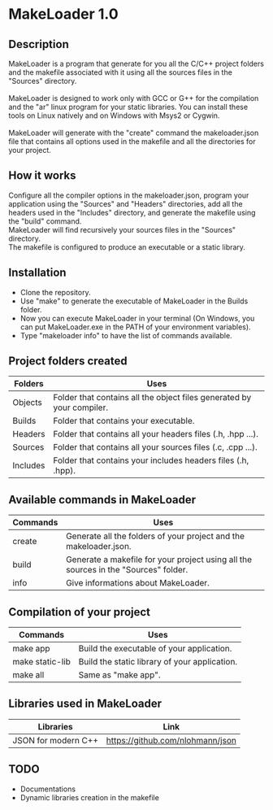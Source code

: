 # MakeLoader 1.0

## Description
MakeLoader is a program that generate for you all the C/C++ project folders and the makefile associated with it using
all the sources files in the "Sources" directory.
<br/><br/>
MakeLoader is designed to work only with GCC or G++ for the compilation and the "ar" linux program for your static libraries.
You can install these tools on Linux natively and on Windows with Msys2 or Cygwin.
<br/><br/>
MakeLoader will generate with the "create" command the makeloader.json file that contains all options used in the makefile
and all the directories for your project.

## How it works
Configure all the compiler options in the makeloader.json,
program your application using the "Sources" and "Headers" directories, add all the headers used in the "Includes" directory, and generate
the makefile using the "build" command.
<br/>
MakeLoader will find recursively your sources files in the "Sources" directory.
<br/>
The makefile is configured to produce an executable or a static library.

## Installation
- Clone the repository.
- Use "make" to generate the executable of MakeLoader in the Builds folder.
- Now you can execute MakeLoader in your terminal (On Windows, you can put MakeLoader.exe in the PATH of your environment variables).
- Type "makeloader info" to have the list of commands available.

## Project folders created
Folders | Uses
------------ | -------------
Objects | Folder that contains all the object files generated by your compiler.
Builds | Folder that contains your executable.
Headers | Folder that contains all your headers files (.h, .hpp ...).
Sources | Folder that contains all your sources files (.c, .cpp ...).
Includes | Folder that contains your includes headers files (.h, .hpp).

## Available commands in MakeLoader
Commands | Uses
------------ | -------------
create | Generate all the folders of your project and the makeloader.json.
build | Generate a makefile for your project using all the sources in the "Sources" folder.
info | Give informations about MakeLoader.

## Compilation of your project
Commands | Uses
------------ | -------------
make app | Build the executable of your application.
make static-lib | Build the static library of your application.
make all | Same as "make app".

## Libraries used in MakeLoader
Libraries | Link
------------ | -------------
JSON for modern C++ | https://github.com/nlohmann/json

## TODO
* Documentations
* Dynamic libraries creation in the makefile
